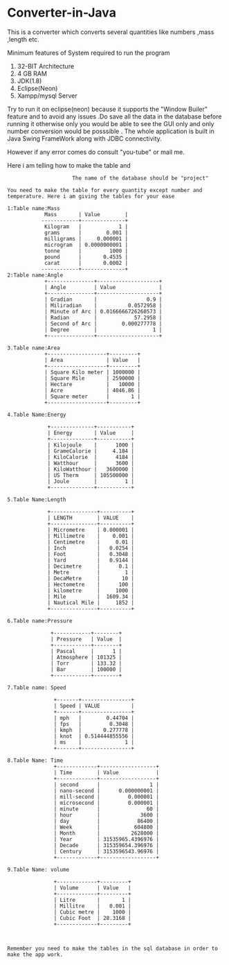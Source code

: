 # Converter-in-Java
This is a converter which converts several quantities like numbers ,mass ,length etc. 

Minimum features of System required to run the program
1. 32-BIT Architecture 
2. 4 GB RAM
3. JDK(1.8)
4. Eclipse(Neon)
5. Xampp/mysql Server

Try to run it on eclipse(neon) because it supports the "Window Builer" feature and to avoid any issues .Do save all the data in the database before running it otherwise only you would be able to see the GUI only and only number conversion would be posssible . The whole application is built in Java Swing FrameWork along with JDBC connectivity.

However if any error comes do consult "you-tube" or mail me.

Here i am telling how to make the table and 

                         The name of the database should be "project"
	
	You need to make the table for every quantity except number and temperature. Here i am giving the tables for your ease
	
	1:Table name:Mass
	            Mass       | Value        |
               ------------+--------------+
                Kilogram   |            1 |
                grams      |        0.001 |
                milligrams |     0.000001 |
                microgram  | 0.0000000001 |
                tonne      |         1000 |
                pound      |       0.4535 |
                carat      |       0.0002 |
               ------------+--------------+
	2:Table name:Angle
	            +---------------+--------------------+
                | Angle         | Value              |
                +---------------+--------------------+
                | Gradian       |                0.9 |
                | Miliradian    |          0.0572958 |
                | Minute of Arc | 0.0166666726260573 |
                | Radian        |            57.2958 |
                | Second of Arc |        0.000277778 |
                | Degree        |                  1 |
                +---------------+--------------------+
	
	3.Table name:Area
	            +-------------------+---------+
                | Area              | Value   |
                +-------------------+---------+
                | Square Kilo meter | 1000000 |
                | Square Mile       | 2590000 |
                | Hectare           |   10000 |
                | Acre              | 4046.86 |
                | Square meter      |       1 |
                +-------------------+---------+ 
				 
	4.Table Name:Energy
	            
				 +--------------+-----------+
                 | Energy       | Value     |
                 +--------------+-----------+
                 | Kilojoule    |      1000 |
                 | GrameCalorie |     4.184 |
                 | KiloCalorie  |      4184 |
                 | Watthour     |      3600 |
                 | KiloWatthour |   3600000 |
                 | US Therm     | 105500000 |
                 | Joule        |         1 |
                 +--------------+-----------+
				 
	5.Table Name:Length
	            
				 +---------------+----------+
                 | LENGTH        | VALUE    |
                 +---------------+----------+
                 | Micrometre    | 0.000001 |
                 | Millimetre    |    0.001 |
                 | Centimetre    |     0.01 |
                 | Inch          |   0.0254 |
                 | Foot          |   0.3048 |
                 | Yard          |   0.9144 |
                 | Decimetre     |      0.1 |
                 | Metre         |        1 |
                 | DecaMetre     |       10 |
                 | Hectometre    |      100 |
                 | kilometre     |     1000 |
                 | Mile          |  1609.34 |
                 | Nautical Mile |     1852 |
                 +---------------+----------+
				 
	6.Table name:Pressure
	              
				  +------------+--------+
                  | Pressure   | Value  |
                  +------------+--------+
                  | Pascal     |      1 |
                  | Atmosphere | 101325 |
                  | Torr       | 133.32 |
                  | Bar        | 100000 |
				  +------------+--------+
				  
	7.Table name: Speed
	               
				   +-------+----------------+
                   | Speed | VALUE          |
                   +-------+----------------+
                   | mph   |        0.44704 |
                   | fps   |         0.3048 |
                   | kmph  |       0.277778 |
                   | knot  | 0.514444855556 |
                   | ms    |              1 |
                   +-------+----------------+
				   
	8.Table Name: Time
	               +-------------+------------------+
                   | Time        | Value            |
                   +-------------+------------------+
                   | second      |                1 |
                   | nano-second |      0.000000001 |
                   | mill-second |         0.000001 |
                   | microsecond |         0.000001 |
                   | minute      |               60 |
                   | hour        |             3600 |
                   | day         |            86400 |
                   | Week        |           604800 |
                   | Month       |          2628000 |
                   | Year        | 31535965.4396976 |
                   | Decade      | 315359654.396976 |
                   | Century     | 3153596543.96976 |
                   +-------------+------------------+
				   
	9.Table Name: volume
	               
				   +-------------+---------+
                   | Volume      | Value   |
                   +-------------+---------+
                   | Litre       |       1 |
                   | Millitre    |   0.001 |
                   | Cubic metre |    1000 |
                   | Cubic Foot  | 28.3168 |
                   +-------------+---------+
				  
	
	
    Remember you need to make the tables in the sql database in order to make the app work.				 

